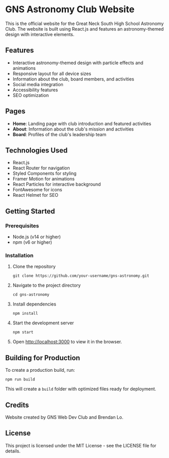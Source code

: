 # GNS Astronomy Club Website

This is the official website for the Great Neck South High School Astronomy Club. The website is built using React.js and features an astronomy-themed design with interactive elements.

## Features

- Interactive astronomy-themed design with particle effects and animations
- Responsive layout for all device sizes
- Information about the club, board members, and activities
- Social media integration
- Accessibility features
- SEO optimization

## Pages

- **Home**: Landing page with club introduction and featured activities
- **About**: Information about the club's mission and activities
- **Board**: Profiles of the club's leadership team

## Technologies Used

- React.js
- React Router for navigation
- Styled Components for styling
- Framer Motion for animations
- React Particles for interactive background
- FontAwesome for icons
- React Helmet for SEO

## Getting Started

### Prerequisites

- Node.js (v14 or higher)
- npm (v6 or higher)

### Installation

1. Clone the repository
   ```
   git clone https://github.com/your-username/gns-astronomy.git
   ```

2. Navigate to the project directory
   ```
   cd gns-astronomy
   ```

3. Install dependencies
   ```
   npm install
   ```

4. Start the development server
   ```
   npm start
   ```

5. Open [http://localhost:3000](http://localhost:3000) to view it in the browser.

## Building for Production

To create a production build, run:
```
npm run build
```

This will create a `build` folder with optimized files ready for deployment.

## Credits

Website created by GNS Web Dev Club and Brendan Lo.

## License

This project is licensed under the MIT License - see the LICENSE file for details.
